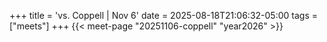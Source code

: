 +++
title = 'vs. Coppell | Nov 6'
date = 2025-08-18T21:06:32-05:00
tags = ["meets"]
+++
{{< meet-page "20251106-coppell" "year2026" >}}